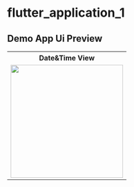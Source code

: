 # flutter_application_1

## Demo App Ui Preview


<table>
  
  
<tr>                    
<th> Date&Time View</th>
 
</tr>  
  
  
  
<tr>



 <td>
  <img src="https://github.com/yasin9064/flutter_application_1/assets/108936278/807ab495-98fc-49e2-84fe-f8d6076d5337" width="260"/>
 </td>




</tr>



</table>





<table>
